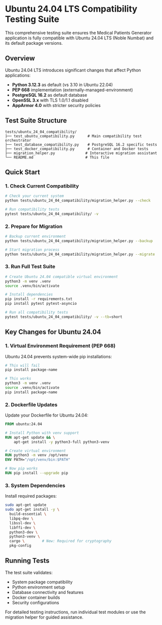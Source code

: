 # Ubuntu 24.04 LTS Compatibility Testing Suite

This comprehensive testing suite ensures the Medical Patients Generator application is fully compatible with Ubuntu 24.04 LTS (Noble Numbat) and its default package versions.

## Overview

Ubuntu 24.04 LTS introduces significant changes that affect Python applications:

- **Python 3.12.3** as default (vs 3.10 in Ubuntu 22.04)
- **PEP 668** implementation (externally-managed-environment)
- **PostgreSQL 16.2** as default database
- **OpenSSL 3.x** with TLS 1.0/1.1 disabled
- **AppArmor 4.0** with stricter security policies

## Test Suite Structure

```
tests/ubuntu_24_04_compatibility/
├── test_ubuntu_compatibility.py      # Main compatibility test orchestrator
├── test_database_compatibility.py    # PostgreSQL 16.2 specific tests  
├── test_docker_compatibility.py      # Container and Docker tests
├── migration_helper.py              # Interactive migration assistant
└── README.md                        # This file
```

## Quick Start

### 1. Check Current Compatibility

```bash
# Check your current system
python tests/ubuntu_24_04_compatibility/migration_helper.py --check

# Run compatibility tests
pytest tests/ubuntu_24_04_compatibility/ -v
```

### 2. Prepare for Migration

```bash
# Backup current environment
python tests/ubuntu_24_04_compatibility/migration_helper.py --backup

# Start migration process
python tests/ubuntu_24_04_compatibility/migration_helper.py --migrate
```

### 3. Run Full Test Suite

```bash
# Create Ubuntu 24.04 compatible virtual environment
python3 -m venv .venv
source .venv/bin/activate

# Install dependencies
pip install -r requirements.txt
pip install pytest pytest-asyncio

# Run all compatibility tests
pytest tests/ubuntu_24_04_compatibility/ -v --tb=short
```

## Key Changes for Ubuntu 24.04

### 1. Virtual Environment Requirement (PEP 668)

Ubuntu 24.04 prevents system-wide pip installations:

```bash
# This will fail
pip install package-name

# This works
python3 -m venv .venv
source .venv/bin/activate
pip install package-name
```

### 2. Dockerfile Updates

Update your Dockerfile for Ubuntu 24.04:

```dockerfile
FROM ubuntu:24.04

# Install Python with venv support
RUN apt-get update && \
    apt-get install -y python3-full python3-venv

# Create virtual environment
RUN python3 -m venv /opt/venv
ENV PATH="/opt/venv/bin:$PATH"

# Now pip works
RUN pip install --upgrade pip
```

### 3. System Dependencies

Install required packages:

```bash
sudo apt-get update
sudo apt-get install -y \
  build-essential \
  libpq-dev \
  libssl-dev \
  libffi-dev \
  python3-dev \
  python3-venv \
  cargo \        # New: Required for cryptography
  pkg-config
```

## Running Tests

The test suite validates:
- System package compatibility
- Python environment setup
- Database connectivity and features
- Docker container builds
- Security configurations

For detailed testing instructions, run individual test modules or use the migration helper for guided assistance.
